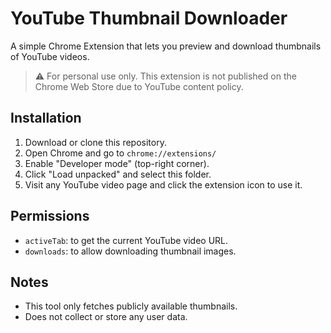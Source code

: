 # YouTube Thumbnail Downloader

A simple Chrome Extension that lets you preview and download thumbnails of YouTube videos.

> ⚠️ For personal use only. This extension is not published on the Chrome Web Store due to YouTube content policy.

## Installation

1. Download or clone this repository.
2. Open Chrome and go to `chrome://extensions/`
3. Enable "Developer mode" (top-right corner).
4. Click "Load unpacked" and select this folder.
5. Visit any YouTube video page and click the extension icon to use it.

## Permissions

- `activeTab`: to get the current YouTube video URL.
- `downloads`: to allow downloading thumbnail images.

## Notes

- This tool only fetches publicly available thumbnails.
- Does not collect or store any user data.